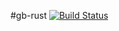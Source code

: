 #gb-rust
[![Build Status](https://travis-ci.org/JJag/gb-rust.svg?branch=master)](https://travis-ci.org/JJag/gb-rust)
